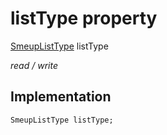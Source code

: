 


# listType property






[SmeupListType](../../smeup_models_widgets_smeup_list_box_model/SmeupListType.md) listType
  
_read / write_






## Implementation

```dart
SmeupListType listType;


```







